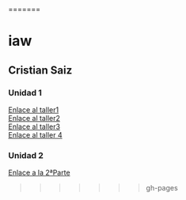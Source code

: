 
=======
# iaw
## Cristian Saiz
### Unidad 1 
[Enlace al taller1](https://github.com/cristian1502/prueba_Cristian/blob/main/taller1.md)  
[Enlace al taller2](https://github.com/cristian1502/prueba_Cristian/blob/main/taller2.md)  
[Enlace al taller3](https://github.com/cristian1502/prueba_Cristian/blob/main/taller3.md)  
[Enlace al taller 4](https://github.com/cristian1502/prueba_Cristian/blob/main/taller4.md)
### Unidad 2
[Enlace a la 2ªParte](https://github.com/cristian1502/iaw/blob/main/jekyll_github_pages.md)
>>>>>>> gh-pages
